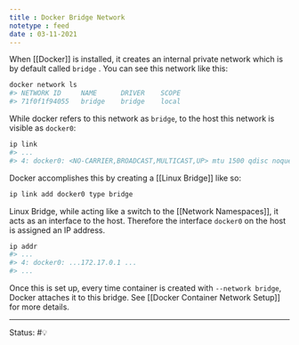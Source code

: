 ```yaml
---
title : Docker Bridge Network
notetype : feed
date : 03-11-2021
---
```


When [[Docker]] is installed, it creates an internal private network which is by default called `bridge` . You can see this network like this:

```bash
docker network ls
#> NETWORK ID     NAME      DRIVER    SCOPE
#> 71f0f1f94055   bridge    bridge    local
```

While docker refers to this network as `bridge`, to the host this network is visible as `docker0`:

```bash
ip link
#> ...
#> 4: docker0: <NO-CARRIER,BROADCAST,MULTICAST,UP> mtu 1500 qdisc noqueue state DOWN mode DEFAULT group default
```

Docker accomplishes this by creating a [[Linux Bridge]] like so:

```bash
ip link add docker0 type bridge
```

Linux Bridge, while acting like a switch to the [[Network Namespaces]], it acts as an interface to the host. Therefore the interface `docker0` on the host is assigned an IP address.

```bash
ip addr
#> ...
#> 4: docker0: ...172.17.0.1 ...
#> ...
```

Once this is set up, every time container is created with `--network bridge`, Docker attaches it to this bridge. See [[Docker Container Network Setup]] for more details.




-----

Status: #💡 


